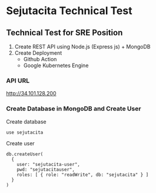 # Sejutacita Technical Test

## Technical Test for SRE Position

1. Create REST API using Node.js (Express js) + MongoDB
2. Create Deployment 
    - Github Action
    - Google Kubernetes Engine
### API URL
http://34.101.128.200

### Create Database in MongoDB and Create User 
Create database
```
use sejutacita
```
Create user
```
db.createUser(
  {
    user: "sejutacita-user",
    pwd: "sejutacitauser",
    roles: [ { role: "readWrite", db: "sejutacita" } ]
  }
)
```

### 